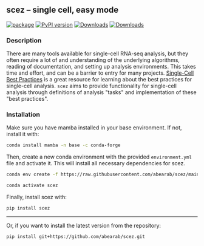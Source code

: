 ## scez – single cell, easy mode
[![package](https://github.com/abearab/scez/actions/workflows/main.yml/badge.svg)](https://github.com/abearab/scez/actions/workflows/main.yml)
[![PyPI version](https://badge.fury.io/py/scez.svg)](https://badge.fury.io/py/scez)
[![Downloads](https://static.pepy.tech/badge/scez)](https://pepy.tech/project/scez)
[![Downloads](https://static.pepy.tech/badge/scez/month)](https://pepy.tech/project/scez)


### Description
There are many tools available for single-cell RNA-seq analysis, but they often require a lot of and understanding of the underlying algorithms, reading of documentation, and setting up analysis environments. This takes time and effort, and can be a barrier to entry for many projects. [Single-Cell Best Practices](https://github.com/theislab/single-cell-best-practices) is a great resource for learning about the best practices for single-cell analysis. `scez` aims to provide functionality for single-cell analysis through definitions of analysis "tasks" and implementation of these "best practices".


### Installation
Make sure you have mamba installed in your base environment. If not, install it with:
```bash
conda install mamba -n base -c conda-forge
```
Then, create a new conda environment with the provided `environment.yml` file and activate it. This will install all necessary dependencies for scez.
```bash
conda env create -f https://raw.githubusercontent.com/abearab/scez/main/environment.yml

conda activate scez
```
Finally, install scez with:

```bash
pip install scez
```

___
Or, if you want to install the latest version from the repository:
```bash
pip install git+https://github.com/abearab/scez.git
```
